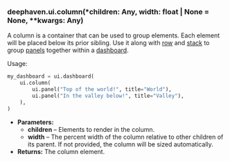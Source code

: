 ### deephaven.ui.column(\*children: Any, width: float | None = None, \*\*kwargs: Any)

A column is a container that can be used to group elements.
Each element will be placed below its prior sibling. Use it along with [row](row) and [stack](stack) to group [panels](panel) together within a [dashboard](dashboard).

Usage:

```python
my_dashboard = ui.dashboard(
    ui.column(
        ui.panel("Top of the world!", title="World"),
        ui.panel("In the valley below!", title="Valley"),
    ),
)
```

* **Parameters:**
  * **children** – Elements to render in the column.
  * **width** – The percent width of the column relative to other children of its parent. If not provided, the column will be sized automatically.
* **Returns:**
  The column element.
